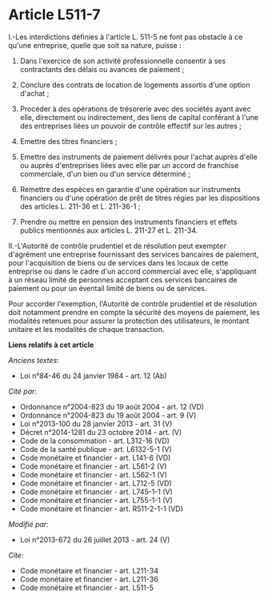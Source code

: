 # Article L511-7

I.-Les interdictions définies à l'article L. 511-5 ne font pas obstacle à ce qu'une entreprise, quelle que soit sa nature,
puisse : 

1. Dans l'exercice de son activité professionnelle consentir à ses contractants des délais ou avances de paiement ; 

2. Conclure des contrats de location de logements assortis d'une option d'achat ; 

3. Procéder à des opérations de trésorerie avec des sociétés ayant avec elle, directement ou indirectement, des liens de
capital conférant à l'une des entreprises liées un pouvoir de contrôle effectif sur les autres ; 

4. Emettre des titres financiers ; 

5. Emettre des instruments de paiement délivrés pour l'achat auprès d'elle ou auprès d'entreprises liées avec elle par un
accord de franchise commerciale, d'un bien ou d'un service déterminé ; 

6. Remettre des espèces en garantie d'une opération sur instruments financiers ou d'une opération de prêt de titres régies
par les dispositions des articles L. 211-36 et L. 211-36-1 ; 

7. Prendre ou mettre en pension des instruments financiers et effets publics mentionnés aux articles L. 211-27 et L. 211-34. 

II.-L'Autorité de contrôle prudentiel et de résolution peut exempter d'agrément une entreprise fournissant des services
bancaires de paiement, pour l'acquisition de biens ou de services dans les locaux de cette entreprise ou dans le cadre d'un
accord commercial avec elle, s'appliquant à un réseau limité de personnes acceptant ces services bancaires de paiement ou
pour un éventail limité de biens ou de services. 

Pour accorder l'exemption, l'Autorité de contrôle prudentiel et de résolution doit notamment prendre en compte la sécurité
des moyens de paiement, les modalités retenues pour assurer la protection des utilisateurs, le montant unitaire et les
modalités de chaque transaction.

**Liens relatifs à cet article**

_Anciens textes_:

  - Loi n°84-46 du 24 janvier 1984 - art. 12 (Ab)

_Cité par_:

  - Ordonnance n°2004-823 du 19 août 2004 - art. 12 (VD)
  - Ordonnance n°2004-823 du 19 août 2004 - art. 9 (V)
  - Loi n°2013-100 du 28 janvier 2013 - art. 31 (V)
  - Décret n°2014-1281 du 23 octobre 2014 - art. (V)
  - Code de la consommation - art. L312-16 (VD)
  - Code de la santé publique - art. L6132-5-1 (V)
  - Code monétaire et financier - art. L141-6 (VD)
  - Code monétaire et financier - art. L561-2 (V)
  - Code monétaire et financier - art. L562-1 (V)
  - Code monétaire et financier - art. L712-5 (VD)
  - Code monétaire et financier - art. L745-1-1 (V)
  - Code monétaire et financier - art. L755-1-1 (V)
  - Code monétaire et financier - art. R511-2-1-1 (VD)

_Modifié par_:

  - Loi n°2013-672 du 26 juillet 2013 - art. 24 (V)

_Cite_:

  - Code monétaire et financier - art. L211-34
  - Code monétaire et financier - art. L211-36
  - Code monétaire et financier - art. L511-5
